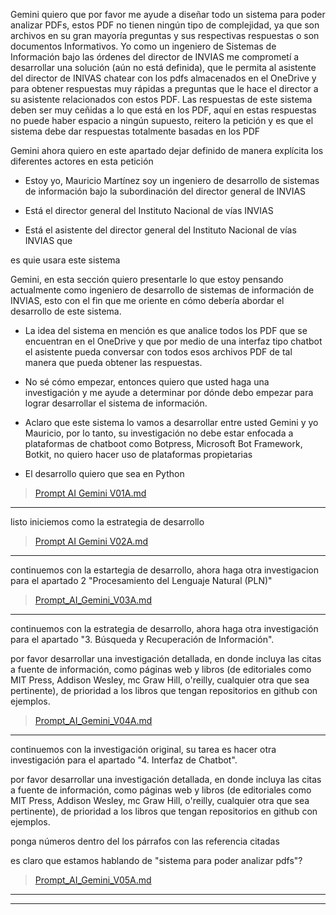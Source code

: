 Gemini quiero que por favor me ayude a diseñar todo un sistema para poder analizar PDFs, estos PDF no tienen ningún tipo de complejidad, ya que son archivos en su gran mayoría preguntas y sus respectivas respuestas o son documentos Informativos. Yo como un ingeniero de Sistemas de Información bajo las órdenes del director de INVIAS me comprometí a desarrollar una solución (aún no está definida), que le permita al asistente del director de INIVAS chatear con los pdfs almacenados en el OneDrive y para obtener respuestas muy rápidas a preguntas que le hace el director a su asistente relacionados con estos PDF. Las respuestas de este sistema deben ser muy ceñidas a lo que está en los PDF, aquí en estas respuestas no puede haber espacio a ningún supuesto, reitero la petición y es que el sistema debe dar respuestas totalmente basadas en los PDF

Gemini ahora quiero en este apartado dejar definido de manera explícita los diferentes actores en esta petición

- Estoy yo, Mauricio Martínez soy un ingeniero de desarrollo de sistemas de información bajo la subordinación del director general de INVIAS

- Está el director general del Instituto Nacional de vías INVIAS

- Está el asistente del director general del Instituto Nacional de vías INVIAS que 

es quie usara este sistema

Gemini, en esta sección quiero presentarle lo que estoy pensando actualmente como ingeniero de desarrollo de sistemas de información de INVIAS, esto con el fin que me oriente en cómo debería abordar el desarrollo de este sistema.

- La idea del sistema en mención es que analice todos los PDF que se encuentran en el OneDrive y que por medio de una interfaz tipo chatbot el asistente pueda conversar con todos esos archivos PDF de tal manera que pueda obtener las respuestas.

- No sé cómo empezar, entonces quiero que usted haga una investigación y me ayude a determinar por dónde debo empezar para lograr desarrollar el sistema de información.

- Aclaro que este sistema lo vamos a desarrollar entre usted Gemini y yo Mauricio, por lo tanto, su investigación no debe estar enfocada a plataformas de chatboot como Botpress, Microsoft Bot Framework‍, Botkit‍, no quiero hacer uso de plataformas propietarias

- El desarrollo quiero que sea en Python

> [Prompt AI Gemini V01A.md](./Prompt_AI_Gemini_V01A.md)

---
listo iniciemos como la estrategia de desarrollo 

> [Prompt AI Gemini V02A.md](./Prompt_AI_Gemini_V02A.md/)

---
continuemos con la estartegia de desarrollo, ahora haga otra investigacion para el apartado 2 "Procesamiento del Lenguaje Natural (PLN)" 

> [Prompt_AI_Gemini_V03A.md](./Prompt_AI_Gemini_V03A.md)

---
continuemos con la estrategia de desarrollo, ahora haga otra investigación para el apartado "3. Búsqueda y Recuperación de Información".

por favor desarrollar una investigación detallada, en donde incluya las citas a fuente de información, como páginas web y libros (de editoriales como MIT Press, Addison Wesley, mc Graw Hill, o'reilly, cualquier otra que sea pertinente), de prioridad a los libros que tengan repositorios en github con ejemplos. 

> [Prompt_AI_Gemini_V04A.md](./Prompt_AI_Gemini_V04A.md)

---
continuemos con la investigación original, su tarea es hacer otra investigación para el apartado "4. Interfaz de Chatbot".


por favor desarrollar una investigación detallada, en donde incluya las citas a fuente de información, como páginas web y libros (de editoriales como MIT Press, Addison Wesley, mc Graw Hill, o'reilly, cualquier otra que sea pertinente), de prioridad a los libros que tengan repositorios en github con ejemplos.

ponga números dentro del los párrafos con las referencia citadas 

es claro que estamos hablando de "sistema para poder analizar pdfs"?

> [Prompt_AI_Gemini_V05A.md](./Prompt_AI_Gemini_V05A.md)

---


> []()

---


> []()